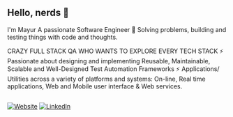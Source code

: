 ## Hello, nerds 👋

I'm Mayur
A passionate Software Engineer 🚀 Solving problems, building and testing things with code and thoughts.

CRAZY FULL STACK QA WHO WANTS TO EXPLORE EVERY TECH STACK
⚡ Passionate about designing and implementing Reusable, Maintainable, Scalable and Well-Designed Test Automation Frameworks
⚡ Applications/ Utilities across a variety of platforms and systems: 
    On-line, Real time applications, Web and Mobile user interface & Web services.

##

<a href="http://mayurpatild.github.io/portfolio" target="_blank"><img src="https://img.shields.io/badge/Website-brightgreen" alt="Website"></a>
<a href="https://www.linkedin.com/in/mayurpatild" target="_blank"><img src="https://img.shields.io/badge/LinkedIn-%230077B5.svg?&style=flat-square&logo=linkedin&logoColor=white" alt="LinkedIn"></a>

##

